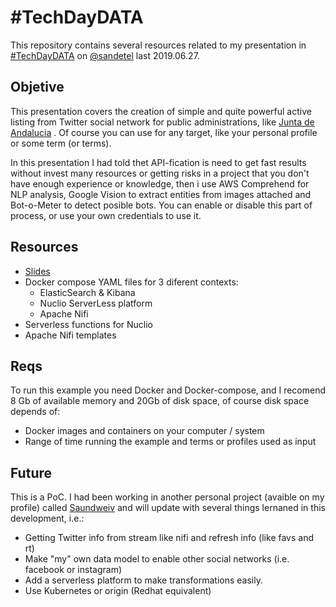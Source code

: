 # #TechDayDATA

This repository contains several resources related to my presentation in [#TechDayDATA](https://twitter.com/search?q=%23TechDayDATA&src=typd)  on [@sandetel](http://www.sandetel.es) last 2019.06.27.

## Objetive

This presentation covers the creation of simple and quite powerful active listing from Twitter social network for public administrations, like [Junta de Andalucia](https://www.juntadeandalucia.es) . Of course you can use for any target, like your personal profile or some term (or terms).

In this presentation I had told thet API-fication is need to get fast results without invest many resources or getting risks in a project that you don't have enough experience or knowledge, then i use AWS Comprehend for NLP analysis, Google Vision to extract entities from images attached and Bot-o-Meter to detect posible bots. You can enable or disable this part of process, or use your own credentials to use it.

## Resources

* [Slides](https://1drv.ms/p/s!AvxyNKQfVUXThhtF1qNF0pVTAPLx)
* Docker compose YAML files for 3 diferent contexts:
  * ElasticSearch & Kibana
  * Nuclio ServerLess platform
  * Apache Nifi
* Serverless functions for Nuclio
* Apache Nifi templates

## Reqs

To run this example you need Docker and Docker-compose, and I recomend 8 Gb of available memory and 20Gb of disk space, of course disk space depends of:

* Docker images and containers on your computer / system
* Range of time running the example and terms or profiles used as input

##  Future

This is a PoC. I had been working in another personal project (avaible on my profile) called [Saundweiv](http://github.com/jdayllon/saundweiv) and will update with several things lernaned in this development, i.e.:

* Getting Twitter info from stream like nifi and refresh info (like favs and rt)
* Make "my" own data model to enable other social networks (i.e. facebook or instagram)
* Add a serverless platform to make transformations easily.
* Use Kubernetes or origin (Redhat equivalent)
